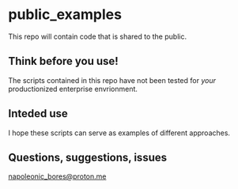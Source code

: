 # public_examples
 
This repo will contain code that is shared to the public.


## Think before you use!

The scripts contained in this repo have not been tested for _your_ productionized enterprise envrionment.


## Inteded use

I hope these scripts can serve as examples of different approaches.

## Questions, suggestions, issues
napoleonic_bores@proton.me
